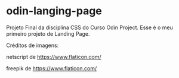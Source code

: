 # odin-langing-page
Projeto Final da disciplina CSS do Curso Odin Project. Esse é o meu primeiro projeto de Landing Page.

Créditos de imagens:

netscript de https://www.flaticon.com/

freepik de https://www.flaticon.com/
